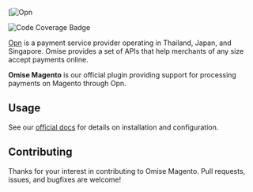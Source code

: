 <!--- KEEP START --->
[![Opn](https://www.opn.ooo/assets/svg/logo-opn-full.svg)

![Code Coverage Badge](./badge.svg) 

[Opn](https://www.opn.ooo) is a payment service provider operating in Thailand, Japan, and Singapore. 
Omise provides a set of APIs that help merchants of any size accept payments online.  
<!--- KEEP END --->

**Omise Magento** is our official plugin providing support for processing payments on Magento through Opn.

## Usage

See our [official docs](https://docs.opn.ooo/magento-plugin) for details on installation and configuration.

## Contributing

Thanks for your interest in contributing to Omise Magento. 
Pull requests, issues, and bugfixes are welcome!
